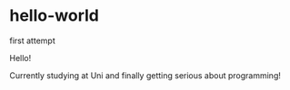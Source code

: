 # hello-world
first attempt

Hello!

Currently studying at Uni and finally getting serious about programming!

